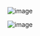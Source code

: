 ![image](https://github.com/akmj3011/ajk/assets/128561949/77ce47fd-f894-4d99-95cb-ac563af05c7c)


![image](https://github.com/akmj3011/ajk/assets/128561949/64251316-1b82-4376-8ed7-143b810821a7)
